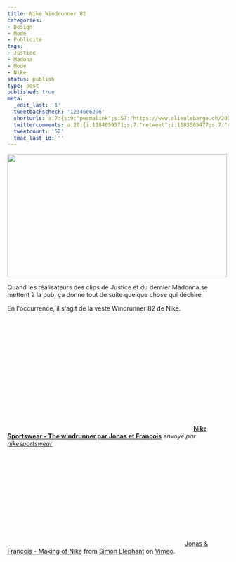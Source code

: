 ```yaml
---
title: Nike Windrunner 82
categories:
- Design
- Mode
- Publicité
tags:
- Justice
- Madona
- Mode
- Nike
status: publish
type: post
published: true
meta:
  _edit_last: '1'
  tweetbackscheck: '1234606296'
  shorturls: a:7:{s:9:"permalink";s:57:"https://www.alienlebarge.ch/2008/09/21/nike-windrunner-82/";s:7:"tinyurl";s:25:"https://tinyurl.com/bj3xdm";s:4:"isgd";s:17:"https://is.gd/ikeL";s:5:"bitly";s:18:"https://bit.ly/9hf4";s:5:"snipr";s:22:"https://snipr.com/b9xek";s:5:"snurl";s:22:"https://snurl.com/b9xek";s:7:"snipurl";s:24:"https://snipurl.com/b9xek";}
  twittercomments: a:20:{i:1184059571;s:7:"retweet";i:1183565477;s:7:"retweet";i:1183564262;s:7:"retweet";i:1179084292;s:7:"retweet";i:1177889825;s:7:"retweet";i:1176727371;s:7:"retweet";i:1176454040;s:7:"retweet";i:1176399702;s:7:"retweet";i:1176171343;s:7:"retweet";i:1176161922;s:7:"retweet";i:1176153689;s:7:"retweet";i:1176147697;s:7:"retweet";i:1176131718;s:7:"retweet";i:1176121272;s:7:"retweet";i:1176120967;s:7:"retweet";i:1176118780;s:7:"retweet";i:1176073327;s:7:"retweet";i:1175959402;s:7:"retweet";i:1175954362;s:7:"retweet";i:1175952567;s:7:"retweet";}
  tweetcount: '52'
  tmac_last_id: ''
---
```

<a href="https://dlgjp9x71cipk.cloudfront.net/2008/09/nike.png"><img class="alignnone size-medium wp-image-620" title="Nike" src="https://dlgjp9x71cipk.cloudfront.net/2008/09/nike.png" alt="" width="500" height="281" /></a>

Quand les réalisateurs des clips de Justice et du dernier Madonna se mettent à la pub, ça donne tout de suite quelque chose qui déchire.

En l'occurrence, il s'agit de la veste Windrunner 82 de Nike.

<!--more-->
<div><object classid="clsid:d27cdb6e-ae6d-11cf-96b8-444553540000" width="420" height="257" codebase="https://download.macromedia.com/pub/shockwave/cabs/flash/swflash.cab#version=6,0,40,0"><param name="allowFullScreen" value="true" /><param name="allowScriptAccess" value="always" /><param name="src" value="https://www.dailymotion.com/swf/k3ENAekOjmyYPnJaxm&amp;defaultSubtitle=&amp;related=0" /><embed type="application/x-shockwave-flash" width="420" height="257" src="https://www.dailymotion.com/swf/k3ENAekOjmyYPnJaxm&amp;defaultSubtitle=&amp;related=0" allowscriptaccess="always" allowfullscreen="true"></embed></object>
<strong><a href="https://www.dailymotion.com/video/x6eqj8_nike-sportswear-the-windrunner-par_news">Nike Sportswear -  The windrunner par Jonas et François</a></strong>
<em>envoyé par <a href="https://www.dailymotion.com/nikesportswear">nikesportswear</a></em></div>
<object classid="clsid:d27cdb6e-ae6d-11cf-96b8-444553540000" width="400" height="225" codebase="https://download.macromedia.com/pub/shockwave/cabs/flash/swflash.cab#version=6,0,40,0"><param name="allowfullscreen" value="true" /><param name="allowscriptaccess" value="always" /><param name="src" value="https://vimeo.com/moogaloop.swf?clip_id=1393362&amp;server=vimeo.com&amp;show_title=1&amp;show_byline=1&amp;show_portrait=0&amp;color=&amp;fullscreen=1" /><embed type="application/x-shockwave-flash" width="400" height="225" src="https://vimeo.com/moogaloop.swf?clip_id=1393362&amp;server=vimeo.com&amp;show_title=1&amp;show_byline=1&amp;show_portrait=0&amp;color=&amp;fullscreen=1" allowscriptaccess="always" allowfullscreen="true"></embed></object>
<a href="https://vimeo.com/1393362?pg=embed&amp;sec=1393362">Jonas &amp; François - Making of Nike</a> from <a href="https://vimeo.com/simonelephant?pg=embed&amp;sec=1393362">Simon Eléphant</a> on <a href="https://vimeo.com?pg=embed&amp;sec=1393362">Vimeo</a>.
